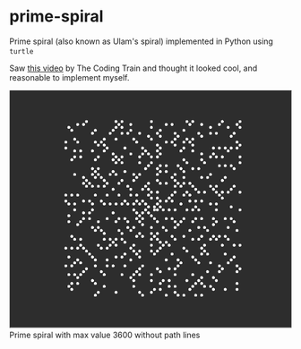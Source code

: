 # prime-spiral
Prime spiral (also known as Ulam's spiral) implemented in Python using `turtle`

Saw [this video](https://www.youtube.com/watch?v=a35KWEjRvc0) by The Coding Train and thought it looked cool, and reasonable to implement myself.

![Prime spiral with max value 3600 without path lines](./images/spiral.png)
Prime spiral with max value 3600 without path lines
